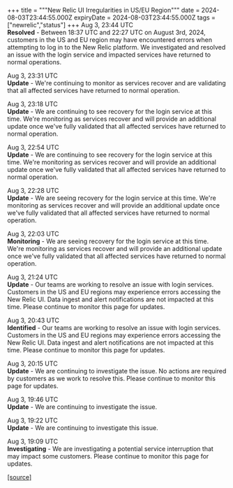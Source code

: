+++
title = """New Relic UI Irregularities in US/EU Region"""
date = 2024-08-03T23:44:55.000Z
expiryDate = 2024-08-03T23:44:55.000Z
tags = ["newrelic","status"]
+++
Aug 3, 23:44 UTC  
**Resolved** - Between 18:37 UTC and 22:27 UTC on August 3rd, 2024, customers in the US and EU region may have encountered errors when attempting to log in to the New Relic platform. We investigated and resolved an issue with the login service and impacted services have returned to normal operations.

Aug 3, 23:31 UTC  
**Update** - We're continuing to monitor as services recover and are validating that all affected services have returned to normal operation.

Aug 3, 23:18 UTC  
**Update** - We are continuing to see recovery for the login service at this time. We're monitoring as services recover and will provide an additional update once we've fully validated that all affected services have returned to normal operation.

Aug 3, 22:54 UTC  
**Update** - We are continuing to see recovery for the login service at this time. We're monitoring as services recover and will provide an additional update once we've fully validated that all affected services have returned to normal operation.

Aug 3, 22:28 UTC  
**Update** - We are seeing recovery for the login service at this time. We're monitoring as services recover and will provide an additional update once we've fully validated that all affected services have returned to normal operation.

Aug 3, 22:03 UTC  
**Monitoring** - We are seeing recovery for the login service at this time. We're monitoring as services recover and will provide an additional update once we've fully validated that all affected services have returned to normal operation.

Aug 3, 21:24 UTC  
**Update** - Our teams are working to resolve an issue with login services. Customers in the US and EU regions may experience errors accessing the New Relic UI. Data ingest and alert notifications are not impacted at this time. Please continue to monitor this page for updates.

Aug 3, 20:43 UTC  
**Identified** - Our teams are working to resolve an issue with login services. Customers in the US and EU regions may experience errors accessing the New Relic UI. Data ingest and alert notifications are not impacted at this time. Please continue to monitor this page for updates.

Aug 3, 20:15 UTC  
**Update** - We are continuing to investigate the issue. No actions are required by customers as we work to resolve this. Please continue to monitor this page for updates.

Aug 3, 19:46 UTC  
**Update** - We are continuing to investigate the issue.

Aug 3, 19:22 UTC  
**Update** - We are continuing to investigate this issue.

Aug 3, 19:09 UTC  
**Investigating** - We are investigating a potential service interruption that may impact some customers. Please continue to monitor this page for updates.

[[source]](https://status.newrelic.com/incidents/pgqj808pvcmh)
